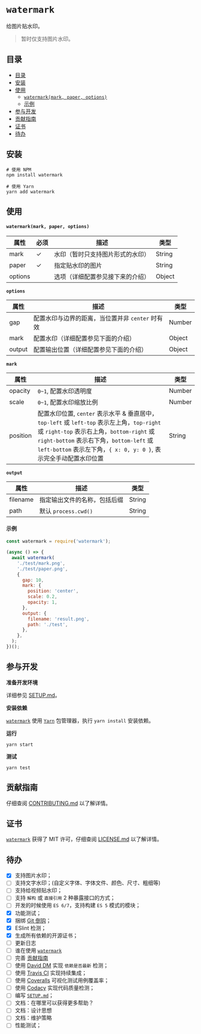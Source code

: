 # `watermark`

给图片贴水印。

> 暂时仅支持图片水印。

## 目录
- [目录](#目录)
- [安装](#安装)
- [使用](#使用)
    - [`watermark(mark, paper, options)`](#watermarkmark-paper-options)
    - [示例](#示例)
- [参与开发](#参与开发)
- [贡献指南](#贡献指南)
- [证书](#证书)
- [待办](#待办)

## 安装

```shell
# 使用 NPM
npm install watermark

# 使用 Yarn
yarn add watermark
```

## 使用

#### `watermark(mark, paper, options)`

| 属性    | 必须 | 描述                             | 类型   |
| ------- | ---- | -------------------------------- | ------ |
| mark    | ✓         | 水印（暂时只支持图片形式的水印） | String |
| paper   | ✓            | 指定贴水印的图片                 | String |
| options |      | 选项（详细配置参见接下来的介绍） | Object |

**`options`**

| 属性   | 描述                                             | 类型   |
| ------ | ------------------------------------------------ | ------ |
| gap    | 配置水印与边界的距离，当位置并非 `center` 时有效 | Number |
| mark   | 配置水印（详细配置参见下面的介绍）               | Object |
| output | 配置输出位置（详细配置参见下面的介绍）                   | Object |

**`mark`**

| 属性     | 描述                                                                                                                                                                                                                                                       | 类型   |
| -------- | ---------------------------------------------------------------------------------------------------------------------------------------------------------------------------------------------------------------------------------------------------------- | ------ |
| opacity  | `0~1`, 配置水印透明度                                                                                                                                                                                                                                      | Number |
| scale    | `0~1`, 配置水印缩放比例                                                                                                                                                                                                                                    | Number |
| position | 配置水印位置, `center` 表示水平 & 垂直居中，`top-left` 或 `left-top` 表示左上角，`top-right` 或 `right-top` 表示右上角，`bottom-right` 或 `right-bottom` 表示右下角，`bottom-left` 或 `left-bottom` 表示左下角，`{ x: 0, y: 0 }`, 表示完全手动配置水印位置 | String |

**`output`**

| 属性     | 描述                         | 类型   |
| -------- | ---------------------------- | ------ |
| filename | 指定输出文件的名称，包括后缀 | String |
| path     | 默认 `process.cwd()`         | String |

#### 示例
```javascript
const watermark = require('watermark');

(async () => {
  await watermark(
    './test/mark.png',
    './test/paper.png',
    {
      gap: 10,
      mark: {
        position: 'center',
        scale: 0.2,
        opacity: 1,
      },
      output: {
        filename: 'result.png',
        path: './test',
      },
    },
  );
})();
```

## 参与开发

**准备开发环境**

详细参见 [SETUP.md]()。

**安装依赖**

[`watermark`]() 使用 [`Yarn`](https://yarnpkg.com/zh-Hans/) 包管理器，执行 `yarn install` 安装依赖。

**运行**

```shell
yarn start
```

**测试**

```shell
yarn test
```

## 贡献指南

仔细查阅 [CONTRIBUTING.md][贡献指南] 以了解详情。

## 证书

[`watermark`][watermark] 获得了 MIT 许可，仔细查阅 [LICENSE.md][证书] 以了解详情。

## 待办

- [X] 支持图片水印；
- [ ] 支持文字水印；(自定义字体、字体文件、颜色、尺寸、粗细等)
- [ ] 支持给视频贴水印；
- [ ] 支持 `解构` 或 `直接引用` 2 种暴露接口的方式；
- [ ] 开发的时候使用 `ES 6/7`，支持构建 `ES 5` 模式的模块；
- [X] 功能测试；
- [X] 捆绑 [Git 倒钩](https://github.com/typicode/husky)；
- [X] ESlint 检测；
- [X] 生成所有依赖的开源证书；
- [ ] 更新日志
- [ ] 谁在使用 [`watermark`][watermark]
- [ ] 完善 [贡献指南][贡献指南]
- [ ] 使用 [David DM](https://david-dm.org/) 实现 `依赖是否最新` 检测；
- [ ] 使用 [Travis CI](https://travis-ci.org/) 实现持续集成；
- [ ] 使用 [Coveralls](https://coveralls.io/) 可视化测试用例覆盖率；
- [ ] 使用 [Codacy](https://www.codacy.com/) 实现代码质量检测；
- [ ] 编写 [`SETUP.md`]()；
- [ ] 文档：在哪里可以获得更多帮助？
- [ ] 文档：设计思想
- [ ] 文档：维护策略
- [ ] 性能测试；

[贡献指南]: #
[证书]: #
[Node]: https://nodejs.org/
[watermark]: #
